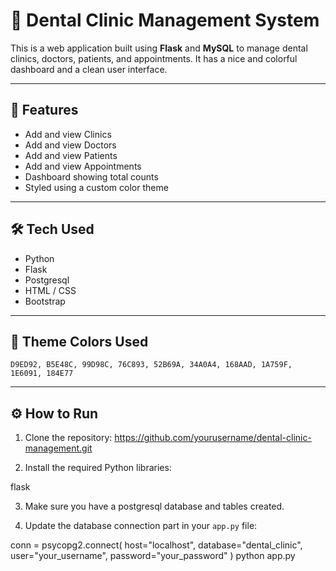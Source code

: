 # 🦷 Dental Clinic Management System

This is a web application built using **Flask** and **MySQL** to manage dental clinics, doctors, patients, and appointments. It has a nice and colorful dashboard and a clean user interface.

---

## 🚀 Features

- Add and view Clinics
- Add and view Doctors
- Add and view Patients
- Add and view Appointments
- Dashboard showing total counts
- Styled using a custom color theme

---

## 🛠️ Tech Used

- Python
- Flask
- Postgresql
- HTML / CSS
- Bootstrap

---

## 🎨 Theme Colors Used

`D9ED92, B5E48C, 99D98C, 76C893, 52B69A, 34A0A4, 168AAD, 1A759F, 1E6091, 184E77`

---

## ⚙️ How to Run

1. Clone the repository:
https://github.com/yourusername/dental-clinic-management.git

2. Install the required Python libraries:

flask 

3. Make sure you have a postgresql database and tables created.

4. Update the database connection part in your `app.py` file:

conn = psycopg2.connect(
    host="localhost",
    database="dental_clinic",
    user="your_username",
    password="your_password"
)
python app.py

